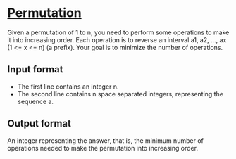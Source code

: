 # [Permutation][link]

Given a permutation of 1 to n, you need to perform some operations to make it into increasing order. Each operation is to reverse an interval a1, a2, ..., ax (1 <= x <= n) (a prefix). Your goal is to minimize the number of operations.

## Input format

- The first line contains an integer n.
- The second line contains n space separated integers, representing the sequence a.

## Output format

An integer representing the answer, that is, the minimum number of operations needed to make the permutation into increasing order.

[link]: https://www.hackerearth.com/practice/algorithms/graphs/breadth-first-search/practice-problems/algorithm/t1-1-6064aa64/
